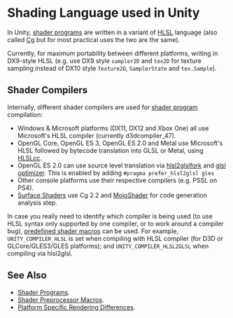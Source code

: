 # Shading Language used in Unity

In Unity, [shader programs](SL-ShaderPrograms) are written in a variant of [HLSL](https://en.wikipedia.org/wiki/High-Level_Shading_Language) language (also called [Cg](https://en.wikipedia.org/wiki/Cg_%28programming_language%29) but for most practical uses the two are the same).

Currently, for maximum portability between different platforms, writing in DX9-style HLSL (e.g. use DX9 style `sampler2D` and `tex2D` for texture sampling instead of DX10 style `Texture2D`, `SamplerState` and `tex.Sample`).

## Shader Compilers

Internally, different shader compilers are used for [shader program](SL-ShaderPrograms) compilation:

* Windows & Microsoft platforms (DX11, DX12 and Xbox One) all use Microsoft's HLSL compiler (currently d3dcompiler_47).
* OpenGL Core, OpenGL ES 3, OpenGL ES 2.0 and Metal use Microsoft's HLSL followed by bytecode translation into GLSL or Metal, using [HLSLcc](https://github.com/Unity-Technologies/HLSLcc).
* OpenGL ES 2.0 can use source level translation via [hlsl2glslfork](https://github.com/aras-p/hlsl2glslfork) and [glsl optimizer](https://github.com/aras-p/glsl-optimizer). This is enabled by adding `#pragma prefer_hlsl2glsl gles`
* Other console platforms use their respective compilers (e.g. PSSL on PS4).
* [Surface Shaders](SL-SurfaceShaders) use Cg 2.2 and [MojoShader](https://icculus.org/mojoshader/) for code generation analysis step.


In case you really need to identify which compiler is being used (to use HLSL syntax only supported by one compiler, or to work around a compiler bug), [predefined shader macros](SL-BuiltinMacros) can be used. For example, `UNITY_COMPILER_HLSL` is set when compiling with HLSL compiler (for D3D or GLCore/GLES3/GLES platforms); and `UNITY_COMPILER_HLSL2GLSL` when compiling via hlsl2glsl.


## See Also

* [Shader Programs](SL-ShaderPrograms).
* [Shader Preprocessor Macros](SL-BuiltinMacros).
* [Platform Specific Rendering Differences](SL-PlatformDifferences).
